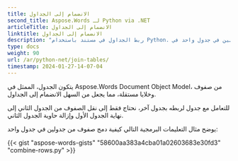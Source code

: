 ```yaml
---
title: الانضمام إلى الجداول
second_title: Aspose.Words لـ Python via .NET
articleTitle: الانضمام إلى الجداول
linktitle: الانضمام إلى الجداول
description: "ربط الجداول في مستند باستخدام Python. كيفية دمج جدولين في جدول واحد في Python."
type: docs
weight: 90
url: /ar/python-net/join-tables/
timestamp: 2024-01-27-14-07-04
---
```


يتكون الجدول، الممثل في Aspose.Words Document Object Model، من صفوف وخلايا مستقلة، مما يجعل من السهل الانضمام إلى الجداول.

للتعامل مع جدول لربطه بجدول آخر، نحتاج فقط إلى نقل الصفوف من الجدول الثاني إلى نهاية الجدول الأول وإزالة حاوية الجدول الثاني.

يوضح مثال التعليمات البرمجية التالي كيفية دمج صفوف من جدولين في جدول واحد:

{{< gist "aspose-words-gists" "58600aa383a4cba01a02603683e30fd3" "combine-rows.py" >}}
